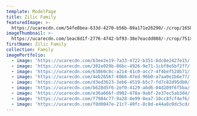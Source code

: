 ```yaml
---
template: ModelPage
title: Zilic Family
featuredImage: >-
  https://ucarecdn.com/54fe8bea-633d-4270-b56b-89a171e26290/-/crop/1650x716/0,68/-/preview/
imageThumbnail: >-
  https://ucarecdn.com/1eac8d1f-2776-4742-bf93-38e7eacdd088/-/crop/751x1100/642,0/-/preview/
firstName: Zilic Family
collection: Family
imagePortfolio:
  - image: 'https://ucarecdn.com/b3ee2e19-7a33-4722-b351-6dc0e2427e15/'
  - image: 'https://ucarecdn.com/382e029b-86bc-4926-9e71-1cbf8e5bf2f7/'
  - image: 'https://ucarecdn.com/63860c8c-a214-41c0-acc7-4f4bef528b71/'
  - image: 'https://ucarecdn.com/4eb26567-6066-47ed-96b0-a7aa0e1b6e77/'
  - image: 'https://ucarecdn.com/d3ed3623-3eb6-4519-b5c7-fd7c82d95db0/'
  - image: 'https://ucarecdn.com/b628d5f6-2ef0-4129-a6d6-04d209f6f5ba/'
  - image: 'https://ucarecdn.com/e36a666f-d902-478a-9abf-2e37ec5ab3d4/'
  - image: 'https://ucarecdn.com/f7984c77-9a28-4e99-8ea7-10cc8fcf4ef6/'
  - image: 'https://ucarecdn.com/f0d0047e-21c7-40fc-8c8d-e44a8c0dc5cd/'
---
```


